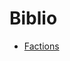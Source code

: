 # Biblio 
- [Factions](https://github.com/McBigProject/Minecraft_Big_Adventure/tree/2dce602a62b7298c7afb420e36fd17f5633d6ffd/Documentation/Factions)
